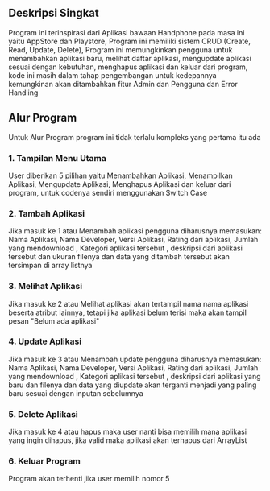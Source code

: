 ## Deskripsi Singkat
Program ini terinspirasi dari Aplikasi bawaan Handphone pada masa ini yaitu AppStore dan Playstore, Program ini memiliki sistem CRUD (Create, Read, Update, Delete), Program ini memungkinkan pengguna untuk menambahkan aplikasi baru, melihat daftar aplikasi, mengupdate aplikasi sesuai dengan kebutuhan, menghapus aplikasi dan keluar dari program, kode ini masih dalam tahap pengembangan untuk kedepannya kemungkinan akan ditambahkan fitur Admin dan Pengguna dan Error Handling
## Alur Program 
Untuk Alur Program program ini tidak terlalu kompleks yang pertama itu ada 
### 1. Tampilan Menu Utama
User diberikan 5 pilihan yaitu Menambahkan Aplikasi, Menampilkan Aplikasi, Mengupdate Aplikasi, Menghapus Aplikasi dan keluar dari program, untuk codenya sendiri menggunakan Switch Case 
### 2. Tambah Aplikasi
Jika masuk ke 1 atau Menambah aplikasi pengguna diharusnya memasukan: Nama Aplikasi, Nama Developer, Versi Aplikasi, Rating dari aplikasi, Jumlah yang mendownload , Kategori aplikasi tersebut , deskripsi dari aplikasi tersebut dan ukuran filenya dan data yang ditambah tersebut akan tersimpan di array listnya
### 3. Melihat Aplikasi
Jika masuk ke 2 atau Melihat aplikasi akan tertampil nama nama aplikasi beserta atribut lainnya, tetapi jika aplikasi belum terisi maka akan tampil pesan "Belum ada aplikasi"
### 4. Update Aplikasi
Jika masuk ke 3 atau Menambah update pengguna diharusnya memasukan: Nama Aplikasi, Nama Developer, Versi Aplikasi, Rating dari aplikasi, Jumlah yang mendownload , Kategori aplikasi tersebut , deskripsi dari aplikasi yang baru dan filenya dan data yang diupdate  akan terganti menjadi yang paling baru sesuai dengan inputan sebelumnya
### 5. Delete Aplikasi 
Jika masuk ke 4 atau hapus maka user nanti bisa memilih mana aplikasi yang ingin dihapus, jika valid maka aplikasi akan terhapus dari ArrayList
### 6. Keluar Program
Program akan terhenti jika user memilih nomor 5
